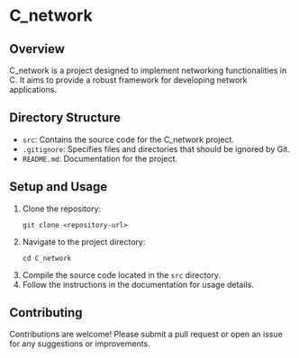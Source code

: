 # C_network

## Overview
C_network is a project designed to implement networking functionalities in C. It aims to provide a robust framework for developing network applications.

## Directory Structure
- `src`: Contains the source code for the C_network project.
- `.gitignore`: Specifies files and directories that should be ignored by Git.
- `README.md`: Documentation for the project.

## Setup and Usage
1. Clone the repository:
   ```
   git clone <repository-url>
   ```
2. Navigate to the project directory:
   ```
   cd C_network
   ```
3. Compile the source code located in the `src` directory.
4. Follow the instructions in the documentation for usage details.

## Contributing
Contributions are welcome! Please submit a pull request or open an issue for any suggestions or improvements.